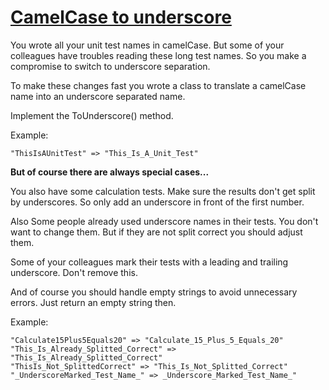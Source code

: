 # [CamelCase to underscore](https://www.codewars.com/kata/camelcase-to-underscore "https://www.codewars.com/kata/5b1956a7803388baae00003a")

You wrote all your unit test names in camelCase.
But some of your colleagues have troubles reading these long test names.
So you make a compromise to switch to underscore separation.

To make these changes fast you wrote a class to translate a camelCase name
into an underscore separated name.

Implement the ToUnderscore() method.

Example:

`"ThisIsAUnitTest" => "This_Is_A_Unit_Test"`


**But of course there are always special cases...**

You also have some calculation tests. Make sure the results don't get split by underscores.
So only add an underscore in front of the first number.

Also Some people already used underscore names in their tests. You don't want to change them.
But if they are not split correct you should adjust them.

Some of your colleagues mark their tests with a leading and trailing underscore.
Don't remove this.

And of course you should handle empty strings to avoid unnecessary errors. Just return an empty string then.

Example:

```
"Calculate15Plus5Equals20" => "Calculate_15_Plus_5_Equals_20"
"This_Is_Already_Splitted_Correct" => "This_Is_Already_Splitted_Correct"
"ThisIs_Not_SplittedCorrect" => "This_Is_Not_Splitted_Correct"
"_UnderscoreMarked_Test_Name_" => _Underscore_Marked_Test_Name_"
```
